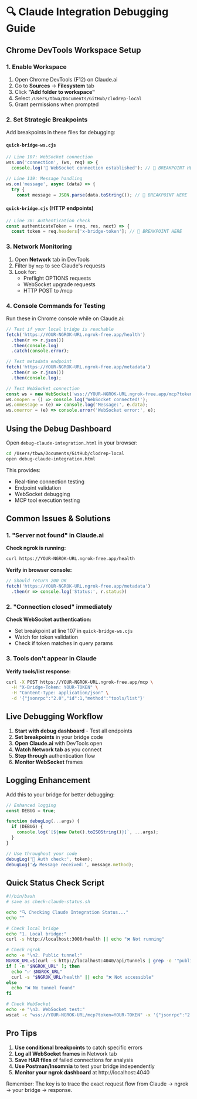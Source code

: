 # 🔍 Claude Integration Debugging Guide

## Chrome DevTools Workspace Setup

### 1. Enable Workspace
1. Open Chrome DevTools (F12) on Claude.ai
2. Go to **Sources** → **Filesystem** tab
3. Click **"Add folder to workspace"**
4. Select `/Users/tbwa/Documents/GitHub/clodrep-local`
5. Grant permissions when prompted

### 2. Set Strategic Breakpoints

Add breakpoints in these files for debugging:

#### `quick-bridge-ws.cjs`
```javascript
// Line 107: WebSocket connection
wss.on('connection', (ws, req) => {
  console.log('🔌 WebSocket connection established'); // 🔴 BREAKPOINT HERE
```

```javascript
// Line 119: Message handling
ws.on('message', async (data) => {
  try {
    const message = JSON.parse(data.toString()); // 🔴 BREAKPOINT HERE
```

#### `quick-bridge.cjs` (HTTP endpoints)
```javascript
// Line 38: Authentication check
const authenticateToken = (req, res, next) => {
  const token = req.headers['x-bridge-token']; // 🔴 BREAKPOINT HERE
```

### 3. Network Monitoring

1. Open **Network** tab in DevTools
2. Filter by `mcp` to see Claude's requests
3. Look for:
   - Preflight OPTIONS requests
   - WebSocket upgrade requests
   - HTTP POST to /mcp

### 4. Console Commands for Testing

Run these in Chrome console while on Claude.ai:

```javascript
// Test if your local bridge is reachable
fetch('https://YOUR-NGROK-URL.ngrok-free.app/health')
  .then(r => r.json())
  .then(console.log)
  .catch(console.error);

// Test metadata endpoint
fetch('https://YOUR-NGROK-URL.ngrok-free.app/metadata')
  .then(r => r.json())
  .then(console.log);

// Test WebSocket connection
const ws = new WebSocket('wss://YOUR-NGROK-URL.ngrok-free.app/mcp?token=YOUR-TOKEN');
ws.onopen = () => console.log('WebSocket connected!');
ws.onmessage = (e) => console.log('Message:', e.data);
ws.onerror = (e) => console.error('WebSocket error:', e);
```

## Using the Debug Dashboard

Open `debug-claude-integration.html` in your browser:

```bash
cd /Users/tbwa/Documents/GitHub/clodrep-local
open debug-claude-integration.html
```

This provides:
- Real-time connection testing
- Endpoint validation
- WebSocket debugging
- MCP tool execution testing

## Common Issues & Solutions

### 1. "Server not found" in Claude.ai

**Check ngrok is running:**
```bash
curl https://YOUR-NGROK-URL.ngrok-free.app/health
```

**Verify in browser console:**
```javascript
// Should return 200 OK
fetch('https://YOUR-NGROK-URL.ngrok-free.app/metadata')
  .then(r => console.log('Status:', r.status))
```

### 2. "Connection closed" immediately

**Check WebSocket authentication:**
- Set breakpoint at line 107 in `quick-bridge-ws.cjs`
- Watch for token validation
- Check if token matches in query params

### 3. Tools don't appear in Claude

**Verify tools/list response:**
```bash
curl -X POST https://YOUR-NGROK-URL.ngrok-free.app/mcp \
  -H "X-Bridge-Token: YOUR-TOKEN" \
  -H "Content-Type: application/json" \
  -d '{"jsonrpc":"2.0","id":1,"method":"tools/list"}'
```

## Live Debugging Workflow

1. **Start with debug dashboard** - Test all endpoints
2. **Set breakpoints** in your bridge code
3. **Open Claude.ai** with DevTools open
4. **Watch Network tab** as you connect
5. **Step through** authentication flow
6. **Monitor WebSocket** frames

## Logging Enhancement

Add this to your bridge for better debugging:

```javascript
// Enhanced logging
const DEBUG = true;

function debugLog(...args) {
  if (DEBUG) {
    console.log(`[${new Date().toISOString()}]`, ...args);
  }
}

// Use throughout your code
debugLog('🔐 Auth check:', token);
debugLog('📥 Message received:', message.method);
```

## Quick Status Check Script

```bash
#!/bin/bash
# save as check-claude-status.sh

echo "🔍 Checking Claude Integration Status..."
echo ""

# Check local bridge
echo "1. Local bridge:"
curl -s http://localhost:3000/health || echo "❌ Not running"

# Check ngrok
echo -e "\n2. Public tunnel:"
NGROK_URL=$(curl -s http://localhost:4040/api/tunnels | grep -o '"public_url":"[^"]*' | cut -d'"' -f4)
if [ -n "$NGROK_URL" ]; then
  echo "✅ $NGROK_URL"
  curl -s "$NGROK_URL/health" || echo "❌ Not accessible"
else
  echo "❌ No tunnel found"
fi

# Check WebSocket
echo -e "\n3. WebSocket test:"
wscat -c "wss://YOUR-NGROK-URL/mcp?token=YOUR-TOKEN" -x '{"jsonrpc":"2.0","id":1,"method":"ping"}' 2>&1 | head -2
```

## Pro Tips

1. **Use conditional breakpoints** to catch specific errors
2. **Log all WebSocket frames** in Network tab
3. **Save HAR files** of failed connections for analysis
4. **Use Postman/Insomnia** to test your bridge independently
5. **Monitor your ngrok dashboard** at http://localhost:4040

Remember: The key is to trace the exact request flow from Claude → ngrok → your bridge → response.